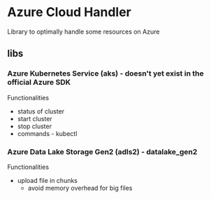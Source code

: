 # Azure Cloud Handler

Library to optimally handle some resources on Azure

## libs

### Azure Kubernetes Service (aks) - doesn't yet exist in the official Azure SDK

Functionalities

* status of cluster
* start cluster
* stop cluster
* commands - kubectl

### Azure Data Lake Storage Gen2 (adls2) - datalake_gen2

Functionalities

* upload file in chunks
    * avoid memory overhead for big files
